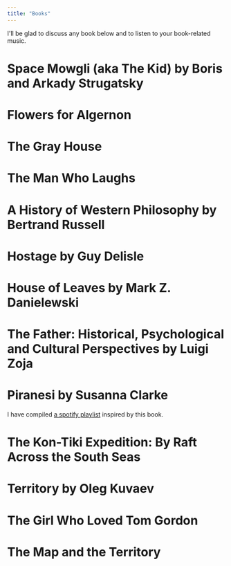 ```yaml
---
title: "Books"
---
```


I'll be glad to discuss any book below and to listen to your book-related music.

# Space Mowgli (aka The Kid) by Boris and Arkady Strugatsky

# Flowers for Algernon

# The Gray House

# The Man Who Laughs

# A History of Western Philosophy by Bertrand Russell

# Hostage by Guy Delisle

# House of Leaves by Mark Z. Danielewski

# The Father: Historical, Psychological and Cultural Perspectives by Luigi Zoja 

# Piranesi by Susanna Clarke

I have compiled [a spotify playlist](https://open.spotify.com/playlist/3Ex0R3yLV1hpGyrHjeHqmO) inspired by this book.

# The Kon-Tiki Expedition: By Raft Across the South Seas

# Territory by Oleg Kuvaev

# The Girl Who Loved Tom Gordon

# The Map and the Territory
